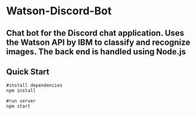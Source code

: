 # Watson-Discord-Bot

Chat bot for the Discord chat application. Uses the Watson API by IBM to classify and recognize images. The back end is handled using Node.js
---
## Quick Start
```
#install dependencies
npm install

#run server
npm start

```

